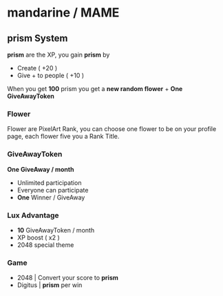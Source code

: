 # mandarine / MAME

## prism System
**prism** are the XP, you gain **prism** by
* Create ( +20 )
* Give + to people ( +10 )

When you get **100** prism you get a **new random flower** + **One GiveAwayToken**

### Flower
Flower are PixelArt Rank, you can choose one flower to be on your profile page, each flower five you a Rank Title.

### GiveAwayToken
**One GiveAway / month**
* Unlimited participation
* Everyone can participate
* **One** Winner / GiveAway

### Lux Advantage
* **10** GiveAwayToken / month
* XP boost ( x2 )
* 2048 special theme

### Game
* 2048 | Convert your score to **prism**
* Digitus | **prism** per win
